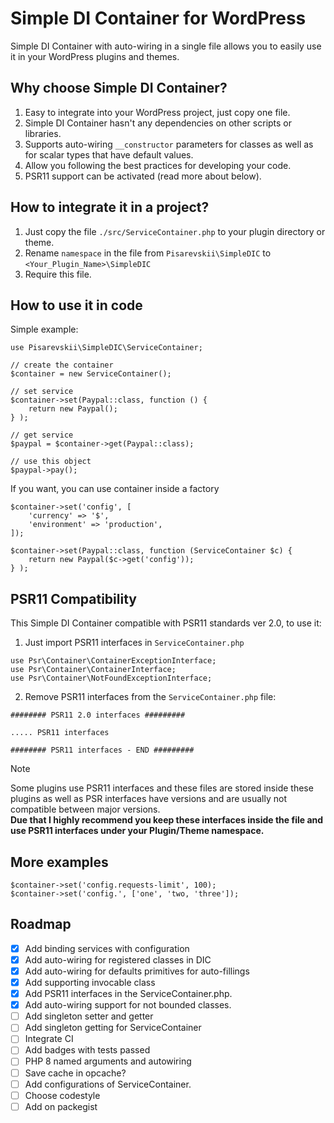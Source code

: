 # Simple DI Container for WordPress
Simple DI Container with auto-wiring in a single file allows you to easily use it in your WordPress plugins and themes. 

## Why choose Simple DI Container?
1. Easy to integrate into your WordPress project, just copy one file.
2. Simple DI Container hasn't any dependencies on other scripts or libraries.
3. Supports auto-wiring `__constructor` parameters for classes as well as for scalar types that have default values.
4. Allow you following the best practices for developing your code.
5. PSR11 support can be activated (read more about below).

## How to integrate it in a project?
1. Just copy the file `./src/ServiceContainer.php` to your plugin directory or theme.
2. Rename `namespace` in the file from `Pisarevskii\SimpleDIC` to `<Your_Plugin_Name>\SimpleDIC`
3. Require this file.

## How to use it in code
Simple example:
```
use Pisarevskii\SimpleDIC\ServiceContainer;

// create the container
$container = new ServiceContainer();

// set service
$container->set(Paypal::class, function () {
    return new Paypal();
} );

// get service
$paypal = $container->get(Paypal::class);

// use this object
$paypal->pay();
```

If you want, you can use container inside a factory
```
$container->set('config', [
    'currency' => '$',
    'environment' => 'production',
]);

$container->set(Paypal::class, function (ServiceContainer $c) {
    return new Paypal($c->get('config'));
} );
```


## PSR11 Compatibility
This Simple DI Container compatible with PSR11 standards ver 2.0, to use it:
1. Just import PSR11 interfaces in `ServiceContainer.php`
```
use Psr\Container\ContainerExceptionInterface;
use Psr\Container\ContainerInterface;
use Psr\Container\NotFoundExceptionInterface;
```
2. Remove PSR11 interfaces from the `ServiceContainer.php` file:
```
######## PSR11 2.0 interfaces #########

..... PSR11 interfaces

######## PSR11 interfaces - END #########
```

> [!NOTE]
> Some plugins use PSR11 interfaces and these files are stored inside these plugins as well as PSR interfaces have versions and are usually not compatible between major versions.  
> **Due that I highly recommend you keep these interfaces inside the file and use PSR11 interfaces under your Plugin/Theme namespace.**


## More examples
```
$container->set('config.requests-limit', 100);
$container->set('config.', ['one', 'two, 'three']);
```

## Roadmap
- [x] Add binding services with configuration
- [x] Add auto-wiring for registered classes in DIC
- [x] Add auto-wiring for defaults primitives for auto-fillings
- [x] Add supporting invocable class
- [x] Add PSR11 interfaces in the ServiceContainer.php.
- [x] Add auto-wiring support for not bounded classes.
- [ ] Add singleton setter and getter
- [ ] Add singleton getting for ServiceContainer
- [ ] Integrate CI
- [ ] Add badges with tests passed
- [ ] PHP 8 named arguments and autowiring
- [ ] Save cache in opcache?
- [ ] Add configurations of ServiceContainer.
- [ ] Choose codestyle
- [ ] Add on packegist
